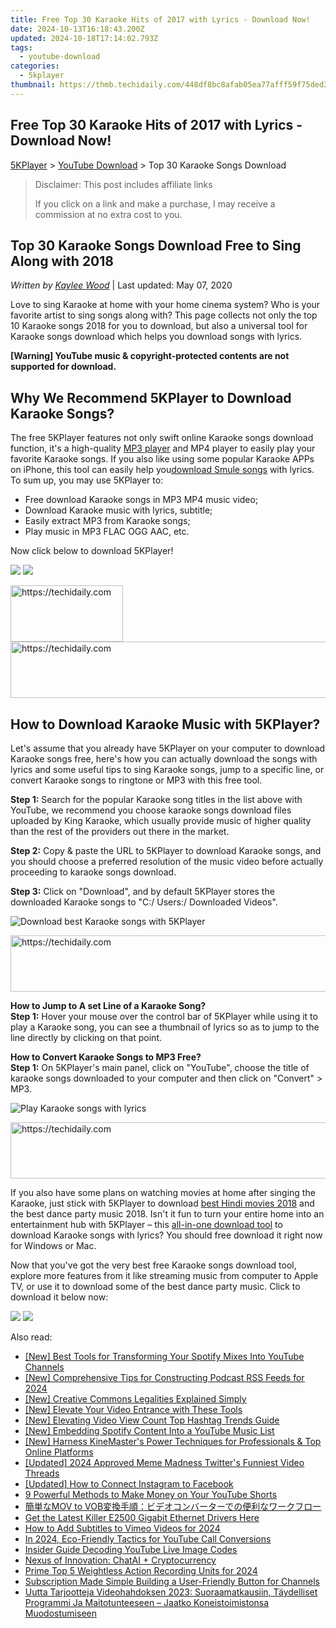 ```yaml
---
title: Free Top 30 Karaoke Hits of 2017 with Lyrics - Download Now!
date: 2024-10-13T16:18:43.200Z
updated: 2024-10-18T17:14:02.793Z
tags:
  - youtube-download
categories:
  - 5kplayer
thumbnail: https://thmb.techidaily.com/448df8bc8afab05ea77afff59f75ded3f6194317ba1fdcc8fe15ddd6da71b787.jpg
---
```


## Free Top 30 Karaoke Hits of 2017 with Lyrics - Download Now!

[5KPlayer](https://tools.techidaily.com/5kplayer/products/) \> [YouTube Download](https://tools.techidaily.com/5kplayer/youtube-download/) \> Top 30 Karaoke Songs Download

>  Disclaimer: This post includes affiliate links
>
>  If you click on a link and make a purchase, I may receive a commission at no extra cost to you.
>

## Top 30 Karaoke Songs Download Free to Sing Along with 2018

 _Written by [Kaylee Wood](https://www.quora.com/profile/Amanda-Hu-21)_ | Last updated: May 07, 2020 

Love to sing Karaoke at home with your home cinema system? Who is your favorite artist to sing songs along with? This page collects not only the top 10 Karaoke songs 2018 for you to download, but also a universal tool for Karaoke songs download which helps you download songs with lyrics.

**\[Warning\] YouTube music & copyright-protected contents are not supported for download.**

## Why We Recommend 5KPlayer to Download Karaoke Songs?

The free 5KPlayer features not only swift online Karaoke songs download function, it's a high-quality [MP3 player](https://tools.techidaily.com/5kplayer/video-music-player/) and MP4 player to easily play your favorite Karaoke songs. If you also like using some popular Karaoke APPs on iPhone, this tool can easily help you[download Smule songs](https://tools.techidaily.com/5kplayer/iphone-manager/) with lyrics. To sum up, you may use 5KPlayer to:

* Free download Karaoke songs in MP3 MP4 music video;
* Download Karaoke music with lyrics, subtitle;
* Easily extract MP3 from Karaoke songs;
* Play music in MP3 FLAC OGG AAC, etc.

Now click below to download 5KPlayer!

[![](https://www.5kplayer.com/youtube-download/../button/freedownwhitewin.png)](https://tools.techidaily.com/5kplayer/products/) [![](https://www.5kplayer.com/youtube-download/../button/freedownbackmac.png)](https://tools.techidaily.com/5kplayer/products/) 

<!-- affiliate ads begin -->
<a href="https://aligracehair.sjv.io/c/5597632/2135397/19272" target="_top" id="2135397">
  <img src="//a.impactradius-go.com/display-ad/19272-2135397" border="0" alt="https://techidaily.com" width="180" height="90"/>
</a>
<img height="0" width="0" src="https://aligracehair.sjv.io/i/5597632/2135397/19272" style="position:absolute;visibility:hidden;" border="0" />
<!-- affiliate ads end -->

<!-- affiliate ads begin -->
<a href="https://ephamedtechinc.pxf.io/c/5597632/2136617/26400" target="_top" id="2136617">
  <img src="//a.impactradius-go.com/display-ad/26400-2136617" border="0" alt="https://techidaily.com" width="728" height="90"/>
</a>
<img height="0" width="0" src="https://ephamedtechinc.pxf.io/i/5597632/2136617/26400" style="position:absolute;visibility:hidden;" border="0" />
<!-- affiliate ads end -->

## How to Download Karaoke Music with 5KPlayer?

Let's assume that you already have 5KPlayer on your computer to download Karaoke songs free, here's how you can actually download the songs with lyrics and some useful tips to sing Karaoke songs, jump to a specific line, or convert Karaoke songs to ringtone or MP3 with this free tool.

**Step 1:** Search for the popular Karaoke song titles in the list above with YouTube, we recommend you choose karaoke songs download files uploaded by King Karaoke, which usually provide music of higher quality than the rest of the providers out there in the market.

**Step 2:** Copy & paste the URL to 5KPlayer to download Karaoke songs, and you should choose a preferred resolution of the music video before actually proceeding to karaoke songs download. 

**Step 3:** Click on "Download", and by default 5KPlayer stores the downloaded Karaoke songs to "C:/ Users:/ Downloaded Videos". 

![Download best Karaoke songs with 5KPlayer](https://www.5kplayer.com/youtube-download/img/download-karaoke-songs-5kplayer.jpg)

<!-- affiliate ads begin -->
<a href="https://ephamedtechinc.pxf.io/c/5597632/2137206/26400" target="_top" id="2137206">
  <img src="//a.impactradius-go.com/display-ad/26400-2137206" border="0" alt="https://techidaily.com" width="728" height="90"/>
</a>
<img height="0" width="0" src="https://ephamedtechinc.pxf.io/i/5597632/2137206/26400" style="position:absolute;visibility:hidden;" border="0" />
<!-- affiliate ads end -->

**How to Jump to A set Line of a Karaoke Song?**  
**Step 1:** Hover your mouse over the control bar of 5KPlayer while using it to play a Karaoke song, you can see a thumbnail of lyrics so as to jump to the line directly by clicking on that point.

**How to Convert Karaoke Songs to MP3 Free?**  
**Step 1:** On 5KPlayer's main panel, click on "YouTube", choose the title of karaoke songs downloaded to your computer and then click on "Convert" > MP3.

![Play Karaoke songs with lyrics](https://www.5kplayer.com/youtube-download/img/play-karaoke-songs-5kplayer.jpg)

<!-- affiliate ads begin -->
<a href="https://appsumo.8odi.net/c/5597632/2144281/7443" target="_top" id="2144281">
  <img src="//a.impactradius-go.com/display-ad/7443-2144281" border="0" alt="https://techidaily.com" width="728" height="90"/>
</a>
<img height="0" width="0" src="https://appsumo.8odi.net/i/5597632/2144281/7443" style="position:absolute;visibility:hidden;" border="0" />
<!-- affiliate ads end -->

If you also have some plans on watching movies at home after singing the Karaoke, just stick with 5KPlayer to download [best Hindi movies 2018](https://tools.techidaily.com/5kplayer/youtube-download/) and the best dance party music 2018\. Isn't it fun to turn your entire home into an entertainment hub with 5KPlayer – this [all-in-one download tool](https://tools.techidaily.com/5kplayer/youtube-download/) to download Karaoke songs with lyrics? You should free download it right now for Windows or Mac.

Now that you've got the very best free Karaoke songs download tool, explore more features from it like streaming music from computer to Apple TV, or use it to download some of the best dance party music. Click to download it below now:

[![](https://www.5kplayer.com/youtube-download/../button/freedownwhitewin.png)](https://tools.techidaily.com/5kplayer/products/) [![](https://www.5kplayer.com/youtube-download/../button/freedownbackmac.png)](https://tools.techidaily.com/5kplayer/products/)

<ins class="adsbygoogle"
     style="display:block"
     data-ad-format="autorelaxed"
     data-ad-client="ca-pub-7571918770474297"
     data-ad-slot="1223367746"></ins>

<ins class="adsbygoogle"
     style="display:block"
     data-ad-client="ca-pub-7571918770474297"
     data-ad-slot="8358498916"
     data-ad-format="auto"
     data-full-width-responsive="true"></ins>

<span class="atpl-alsoreadstyle">Also read:</span>
<div><ul>
<li><a href="https://youtube-video-recordings.techidaily.com/new-best-tools-for-transforming-your-spotify-mixes-into-youtube-channels/"><u>[New] Best Tools for Transforming Your Spotify Mixes Into YouTube Channels</u></a></li>
<li><a href="https://fox-cloud.techidaily.com/new-comprehensive-tips-for-constructing-podcast-rss-feeds-for-2024/"><u>[New] Comprehensive Tips for Constructing Podcast RSS Feeds for 2024</u></a></li>
<li><a href="https://youtube-video-recordings.techidaily.com/new-creative-commons-legalities-explained-simply/"><u>[New] Creative Commons Legalities Explained Simply</u></a></li>
<li><a href="https://youtube-video-recordings.techidaily.com/new-elevate-your-video-entrance-with-these-tools/"><u>[New] Elevate Your Video Entrance with These Tools</u></a></li>
<li><a href="https://youtube-video-recordings.techidaily.com/new-elevating-video-view-count-top-hashtag-trends-guide/"><u>[New] Elevating Video View Count Top Hashtag Trends Guide</u></a></li>
<li><a href="https://youtube-video-recordings.techidaily.com/new-embedding-spotify-content-into-a-youtube-music-list/"><u>[New] Embedding Spotify Content Into a YouTube Music List</u></a></li>
<li><a href="https://some-knowledge.techidaily.com/new-harness-kinemasters-power-techniques-for-professionals-and-top-online-platforms/"><u>[New] Harness KineMaster's Power Techniques for Professionals & Top Online Platforms</u></a></li>
<li><a href="https://twitter-videos.techidaily.com/updated-2024-approved-meme-madness-twitters-funniest-video-threads/"><u>[Updated] 2024 Approved Meme Madness Twitter's Funniest Video Threads</u></a></li>
<li><a href="https://instagram-video-files.techidaily.com/updated-how-to-connect-instagram-to-facebook/"><u>[Updated] How to Connect Instagram to Facebook</u></a></li>
<li><a href="https://youtube-video-recordings.techidaily.com/9-powerful-methods-to-make-money-on-your-youtube-shorts/"><u>9 Powerful Methods to Make Money on Your YouTube Shorts</u></a></li>
<li><a href="https://some-knowledge.techidaily.com/mov-to-vob/"><u>簡単なMOV to VOB変換手順：ビデオコンバーターでの便利なワークフロー</u></a></li>
<li><a href="https://hardware-updates.techidaily.com/1722962195583-get-the-latest-killer-e2500-gigabit-ethernet-drivers-here/"><u>Get the Latest Killer E2500 Gigabit Ethernet Drivers Here</u></a></li>
<li><a href="https://vimeo-videos.techidaily.com/how-to-add-subtitles-to-vimeo-videos-for-2024/"><u>How to Add Subtitles to Vimeo Videos for 2024</u></a></li>
<li><a href="https://youtube-video-recordings.techidaily.com/in-2024-eco-friendly-tactics-for-youtube-call-conversions/"><u>In 2024, Eco-Friendly Tactics for YouTube Call Conversions</u></a></li>
<li><a href="https://youtube-video-recordings.techidaily.com/insider-guide-decoding-youtube-live-image-codes/"><u>Insider Guide Decoding YouTube Live Image Codes</u></a></li>
<li><a href="https://tech-savvy.techidaily.com/nexus-of-innovation-chatai-plus-cryptocurrency/"><u>Nexus of Innovation: ChatAI + Cryptocurrency</u></a></li>
<li><a href="https://extra-guidance.techidaily.com/prime-top-5-weightless-action-recording-units-for-2024/"><u>Prime Top 5 Weightless Action Recording Units for 2024</u></a></li>
<li><a href="https://youtube-video-recordings.techidaily.com/subscription-made-simple-building-a-user-friendly-button-for-channels/"><u>Subscription Made Simple Building a User-Friendly Button for Channels</u></a></li>
<li><a href="https://win-blog.techidaily.com/uutta-tarjootteja-videohahdoksen-2023-suoraamatkausiin-taydelliset-programmi-ja-maitotunteeseen-jaatko-koneistoimistonsa-muodostumiseen/"><u>Uutta Tarjootteja Videohahdoksen 2023: Suoraamatkausiin, Täydelliset Programmi Ja Maitotunteeseen – Jaatko Koneistoimistonsa Muodostumiseen</u></a></li>
</ul></div>

